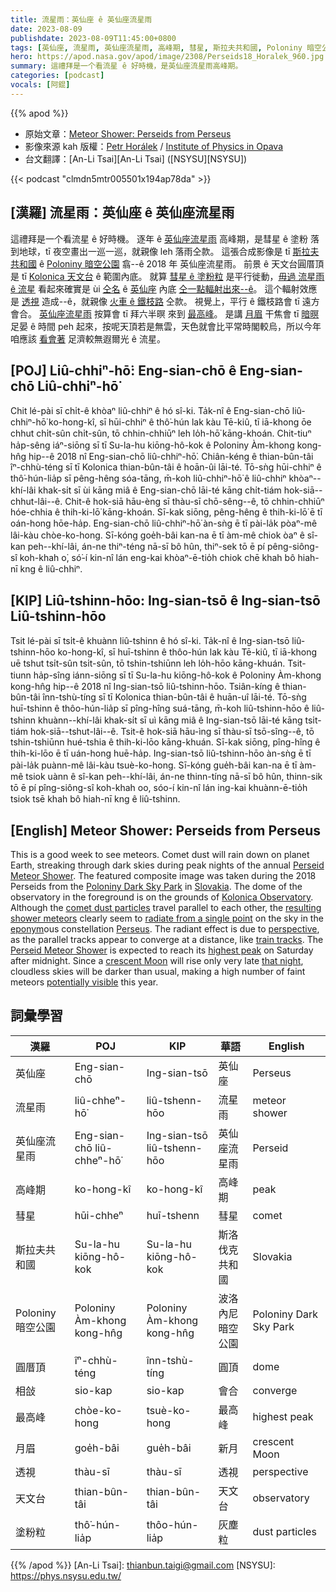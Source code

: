 ```yaml
---
title: 流星雨：英仙座 ê 英仙座流星雨
date: 2023-08-09
publishdate: 2023-08-09T11:45:00+0800
tags: [英仙座, 流星雨, 英仙座流星雨, 高峰期, 彗星, 斯拉夫共和國, Poloniny 暗空公園, 天文台, 圓厝頂, 會合, 最高峰, 月眉, 透視, 塗粉粒]
hero: https://apod.nasa.gov/apod/image/2308/Perseids18_Horalek_960.jpg
summary: 這禮拜是一个看流星 ê 好時機，是英仙座流星雨高峰期。
categories: [podcast]
vocals: [阿錕]
---
```


{{% apod %}}

- 原始文章：[Meteor Shower: Perseids from Perseus](https://apod.nasa.gov/apod/ap230809.html)
- 影像來源 kah 版權：[Petr Horálek](https://www.petrhoralek.com/#about-1) / [Institute of Physics in Opava](https://www.slu.cz/phys/en/)
- 台文翻譯：[An-Li Tsai][An-Li Tsai] ([NSYSU][NSYSU])

{{< podcast "clmdn5mtr005501x194ap78da" >}}

## [漢羅] 流星雨：英仙座 ê 英仙座流星雨
這禮拜是一个看流星 ê 好時機。
逐年 ê [英仙座流星雨][Perseid Meteor Shower] 高峰期，是彗星 ê 塗粉 落到地球，tī 夜空畫出一巡一巡，就親像 leh 落雨仝款。
這張合成影像是 tī [斯拉夫共和國][Slovakia] ê [Poloniny 暗空公園][Poloniny Dark Sky Park] 翕--ê 2018 年 英仙座流星雨。
前景 ê 天文台圓厝頂是 tī [Kolonica 天文台][Kolonica Observatory] ê 範圍內底。
就算 [彗星 ê 塗粉粒][comet dust particles] 是平行徙動，[毋過 流星雨 ê 流星][resulting shower meteors] 看起來確實是 ùi [仝名][eponym] ê [英仙座][Perseus] 內底 [仝一點輻射出來--ê][radiate from a single point]。
這个輻射效應是 [透視][perspective] 造成--ê，就親像 [火車 ê 鐵枝路][train tracks] 仝款。
視覺上，平行 ê 鐵枝路會 tī 遠方會合。
[英仙座流星雨][Perseid Meteor Shower] 按算會 tī 拜六半暝 來到 [最高峰][highest peak]。
是講 [月眉][crescent Moon] 干焦會 tī [暗暝][that night] 足晏 ê 時間 peh 起來，按呢天頂若是無雲，天色就會比平常時閣較烏，所以今年咱應該 [看會著][potentially visible] 足濟較無遐爾光 ê 流星。

## [POJ] Liû-chhiⁿ-hō͘: Eng-sian-chō ê Eng-sian-chō Liû-chhiⁿ-hō͘
Chit lé-pài sī chi̍t-ê khòaⁿ liû-chhiⁿ ê hó sî-ki.
Ta̍k-nî ê Eng-sian-chō liû-chhiⁿ-hō͘ ko-hong-kî, sī hūi-chhiⁿ ê thô͘-hún lak kàu Tē-kiû, tī iā-khong ōe chhut chi̍t-sûn chi̍t-sûn, tō chhin-chhiūⁿ leh lo̍h-hō͘ kāng-khoán.
Chit-tiuⁿ ha̍p-sêng iáⁿ-siōng sī tī Su-la-hu kiōng-hô-kok ê Poloniny Àm-khong kong-hn̂g hip--ê 2018 nî Eng-sian-chō liû-chhiⁿ-hō͘.
Chiân-kéng ê thian-bûn-tâi îⁿ-chhù-téng sī tī Kolonica thian-bûn-tâi ê hoān-ûi lāi-té.
Tō-sǹg hūi-chhiⁿ ê thô͘-hún-lia̍p sī pêng-hêng sóa-tāng, m̄-koh liû-chhiⁿ-hō͘ ê liû-chhiⁿ khòaⁿ--khí-lâi khak-si̍t sī ùi kāng miâ ê Eng-sian-chō lāi-té kāng chi̍t-tiám hok-siā--chhut-lâi--ê.
Chit-ê hok-siā hāu-èng sī thàu-sī chō-sêng--ê, tō chhin-chhiūⁿ hóe-chhia ê thih-ki-lō͘ kāng-khoán.
Sī-kak siōng, pêng-hêng ê thih-ki-lō͘ ē tī oán-hong hōe-ha̍p.
Eng-sian-chō liû-chhiⁿ-hō͘ àn-sǹg ē tī pài-la̍k pòaⁿ-mê lâi-kàu chòe-ko-hong.
Sī-kóng goe̍h-bâi kan-na ē tī àm-mê chiok òaⁿ ê sî-kan peh--khí-lâi, án-ne thiⁿ-téng nā-sī bô hûn, thiⁿ-sek tō ē pí pêng-siông-sî koh-khah o͘, só͘-í kin-nî lán eng-kai khòaⁿ-ē-tio̍h chiok chē khah bô hiah-nī kng ê liû-chhiⁿ.

## [KIP] Liû-tshinn-hōo: Ing-sian-tsō ê Ing-sian-tsō Liû-tshinn-hōo
Tsit lé-pài sī tsi̍t-ê khuànn liû-tshinn ê hó sî-ki.
Ta̍k-nî ê Ing-sian-tsō liû-tshinn-hōo ko-hong-kî, sī huī-tshinn ê thôo-hún lak kàu Tē-kiû, tī iā-khong uē tshut tsi̍t-sûn tsi̍t-sûn, tō tshin-tshiūnn leh lo̍h-hōo kāng-khuán.
Tsit-tiunn ha̍p-sîng iánn-siōng sī tī Su-la-hu kiōng-hô-kok ê Poloniny Àm-khong kong-hn̂g hip--ê 2018 nî Ing-sian-tsō liû-tshinn-hōo.
Tsiân-kíng ê thian-bûn-tâi înn-tshù-tíng sī tī Kolonica thian-bûn-tâi ê huān-uî lāi-té.
Tō-sǹg huī-tshinn ê thôo-hún-lia̍p sī pîng-hîng suá-tāng, m̄-koh liû-tshinn-hōo ê liû-tshinn khuànn--khí-lâi khak-si̍t sī uì kāng miâ ê Ing-sian-tsō lāi-té kāng tsi̍t-tiám hok-siā--tshut-lâi--ê.
Tsit-ê hok-siā hāu-ìng sī thàu-sī tsō-sîng--ê, tō tshin-tshiūnn hué-tshia ê thih-ki-lōo kāng-khuán.
Sī-kak siōng, pîng-hîng ê thih-ki-lōo ē tī uán-hong huē-ha̍p.
Ing-sian-tsō liû-tshinn-hōo àn-sǹg ē tī pài-la̍k puànn-mê lâi-kàu tsuè-ko-hong.
Sī-kóng gue̍h-bâi kan-na ē tī àm-mê tsiok uànn ê sî-kan peh--khí-lâi, án-ne thinn-tíng nā-sī bô hûn, thinn-sik tō ē pí pîng-siông-sî koh-khah oo, sóo-í kin-nî lán ing-kai khuànn-ē-tio̍h tsiok tsē khah bô hiah-nī kng ê liû-tshinn.

## [English] Meteor Shower: Perseids from Perseus
This is a good week to see meteors.
Comet dust will rain down on planet Earth, streaking through dark skies during peak nights of the annual [Perseid Meteor Shower][Perseid Meteor Shower].
The featured composite image was taken during the 2018 Perseids from the [Poloniny Dark Sky Park][Poloniny Dark Sky Park] in [Slovakia][Slovakia].
The dome of the observatory in the foreground is on the grounds of [Kolonica Observatory][Kolonica Observatory].
Although the [comet dust particles][comet dust particles] travel parallel to each other, the [resulting shower meteors][resulting shower meteors] clearly seem to [radiate from a single point][radiate from a single point] on the sky in the [eponym][eponym]ous constellation [Perseus][Perseus].
The radiant effect is due to [perspective][perspective], as the parallel tracks appear to converge at a distance, like [train tracks][train tracks].
The [Perseid Meteor Shower][Perseid Meteor Shower] is expected to reach its [highest peak][highest peak] on Saturday after midnight.
Since a [crescent Moon][crescent Moon] will rise only very late [that night][that night], cloudless skies will be darker than usual, making a high number of faint meteors [potentially visible][potentially visible] this year.

## 詞彙學習

|漢羅|POJ|KIP|華語|English|
|-|-|-|-|-|
|英仙座|Eng-sian-chō|Ing-sian-tsō|英仙座|Perseus|
|流星雨|liû-chheⁿ-hō͘|liû-tshenn-hōo|流星雨|meteor shower|
|英仙座流星雨|Eng-sian-chō liû-chheⁿ-hō͘|Ing-sian-tsō liû-tshenn-hōo|英仙座流星雨|Perseid|
|高峰期|ko-hong-kî|ko-hong-kî|高峰期|peak|
|彗星|hūi-chheⁿ|huī-tshenn|彗星|comet|
|斯拉夫共和國|Su-la-hu kiōng-hô-kok|Su-la-hu kiōng-hô-kok|斯洛伐克共和國|Slovakia|
|Poloniny 暗空公園|Poloniny Àm-khong kong-hn̂g|Poloniny Àm-khong kong-hn̂g|波洛內尼暗空公園|Poloniny Dark Sky Park|
|圓厝頂|îⁿ-chhù-téng|înn-tshù-tíng|圓頂|dome|
|相敆|sio-kap|sio-kap|會合|converge|
|最高峰|chòe-ko-hong|tsuè-ko-hong|最高峰|highest peak|
|月眉|goe̍h-bâi|gue̍h-bâi|新月|crescent Moon|
|透視|thàu-sī|thàu-sī|透視|perspective|
|天文台|thian-bûn-tâi|thian-bûn-tâi|天文台|observatory|
|塗粉粒|thô͘-hún-lia̍p|thôo-hún-lia̍p|灰塵粒|dust particles|

{{% /apod %}}
[An-Li Tsai]: thianbun.taigi@gmail.com
[NSYSU]: https://phys.nsysu.edu.tw/

[copyright]: https://apod.nasa.gov/apod/fap/lib/about_apod.html#srapply
[License]: https://creativecommons.org/licenses/by/2.0/

[Perseid Meteor Shower]:https://apod.nasa.gov/apod/ap180808.html
[Poloniny Dark Sky Park]:https://en.wikipedia.org/wiki/Poloniny_Dark-Sky_Park
[Slovakia]:https://en.wikipedia.org/wiki/Slovakia
[Kolonica Observatory]:https://www.youtube.com/watch?v=3HpMVwLGwOI
[comet dust particles]:https://www.universetoday.com/88094/the-perseids-why-is-there-a-meteor-shower/
[resulting shower meteors]:https://solarsystem.nasa.gov/asteroids-comets-and-meteors/meteors-and-meteorites/perseids/in-depth/
[radiate from a single point]:https://en.wikipedia.org/wiki/Radiant_(meteor_shower)
[eponym]:https://en.wikipedia.org/wiki/Eponym
[Perseus]:https://en.wikipedia.org/wiki/Perseus_(constellation)
[perspective]:https://i.pinimg.com/236x/64/fa/a3/64faa39143ee4aeff8cce3b7e452f4df--forced-perspective.jpg
[train tracks]:http://en.es-static.us/upl/2010/12/railroad-tracks-converge-shutterstock-e1367591337388.jpg
[Perseid Meteor Shower]:https://www.jpl.nasa.gov/video/details.php?id=1584
[highest peak]:https://www.omlet.us/images/originals/cat_on_high_perch.jpg
[crescent Moon]:https://apod.nasa.gov/apod/ap230527.html
[that night]:https://www.amsmeteors.org/2023/08/viewing-the-perseid-meteor-shower-in-2023/
[potentially visible]:https://solarsystem.nasa.gov/skywatching/whats-up/
